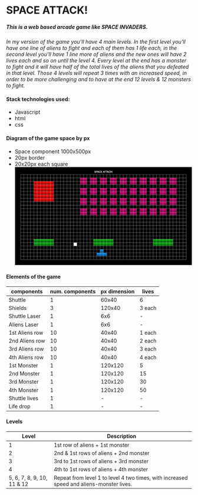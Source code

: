 # SPACE ATTACK!

##### This is a web based arcade game like SPACE INVADERS.
*In my version of the game you'll have 4 main levels. In the first level you'll have one line of aliens to fight and each of them has 1 life each, in the second level you'll have 1 line more of aliens and the new ones will have 2 lives each and so on until the level 4. Every level at the end has a monster to fight and it will have half of the total lives of the aliens that you defeated in that level. Those 4 levels will repeat 3 times with an increased speed, in order to be more challenging and to have at the end 12 levels & 12 monsters to fight.*

#### Stack technologies used:
  - Javascript
  - html
  - css  

#### Diagram of the game space by px  
- Space component 1000x500px
- 20px border
- 20x20px each square
![Diagram_game](./px_diagram_game.png)

#### Elements of the game

| components    | num. components | px dimension | lives |
|---------------|-----------------|--------------|-------|
|Shuttle        |1                |60x40         |6      |
|Shields        |3                |120x40        |3 each |
|Shuttle Laser  |1                |6x6           |-      |
|Aliens Laser   |1                |6x6           |-      |
|1st Aliens row |10               |40x40         |1 each |
|2nd Aliens row |10               |40x40         |2 each |
|3rd Aliens row |10               |40x40         |3 each |
|4th Aliens row |10               |40x40         |4 each |
|1st Monster    |1                |120x120       |5      |
|2nd Monster    |1                |120x120       |15     |
|3rd Monster    |1                |120x120       |30     |
|4th Monster    |1                |120x120       |50     |
|Shuttle lives  |1                |-             |-      |
|Life drop      |1                |-             |-      |

#### Levels

| Level       | Description                             |
|-------------|-----------------------------------------|
| 1           | 1st row of aliens + 1st monster         |
| 2           | 2nd & 1st rows of aliens + 2nd monster  |
| 3           | 3rd to 1st rows of aliens + 3rd monster |
| 4           | 4th to 1st rows of aliens + 4th monster |
| 5, 6, 7, 8, 9, 10, 11 & 12 | Repeat from level 1 to level 4 two times, with increased speed and aliens-monster lives. |
